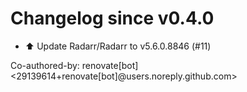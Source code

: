 # Changelog since v0.4.0
- ⬆️ Update Radarr/Radarr to v5.6.0.8846 (#11)

Co-authored-by: renovate[bot] <29139614+renovate[bot]@users.noreply.github.com> 
